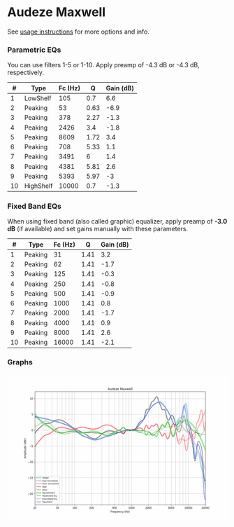 # Audeze Maxwell
See [usage instructions](https://github.com/jaakkopasanen/AutoEq#usage) for more options and info.

### Parametric EQs
You can use filters 1-5 or 1-10. Apply preamp of -4.3 dB or -4.3 dB, respectively.

|   # | Type      |   Fc (Hz) |    Q |   Gain (dB) |
|-----|-----------|-----------|------|-------------|
|   1 | LowShelf  |       105 | 0.7  |         6.6 |
|   2 | Peaking   |        53 | 0.63 |        -6.9 |
|   3 | Peaking   |       378 | 2.27 |        -1.3 |
|   4 | Peaking   |      2426 | 3.4  |        -1.8 |
|   5 | Peaking   |      8609 | 1.72 |         3.4 |
|   6 | Peaking   |       708 | 5.33 |         1.1 |
|   7 | Peaking   |      3491 | 6    |         1.4 |
|   8 | Peaking   |      4381 | 5.81 |         2.6 |
|   9 | Peaking   |      5393 | 5.97 |        -3   |
|  10 | HighShelf |     10000 | 0.7  |        -1.3 |

### Fixed Band EQs
When using fixed band (also called graphic) equalizer, apply preamp of **-3.0 dB** (if available) and set gains manually with these parameters.

|   # | Type    |   Fc (Hz) |    Q |   Gain (dB) |
|-----|---------|-----------|------|-------------|
|   1 | Peaking |        31 | 1.41 |         3.2 |
|   2 | Peaking |        62 | 1.41 |        -1.7 |
|   3 | Peaking |       125 | 1.41 |        -0.3 |
|   4 | Peaking |       250 | 1.41 |        -0.8 |
|   5 | Peaking |       500 | 1.41 |        -0.9 |
|   6 | Peaking |      1000 | 1.41 |         0.8 |
|   7 | Peaking |      2000 | 1.41 |        -1.7 |
|   8 | Peaking |      4000 | 1.41 |         0.9 |
|   9 | Peaking |      8000 | 1.41 |         2.6 |
|  10 | Peaking |     16000 | 1.41 |        -2.1 |

### Graphs
![](./Audeze%20Maxwell.png)

